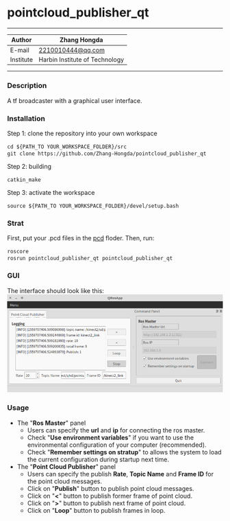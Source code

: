 pointcloud_publisher_qt
==============================
****
|Author|Zhang Hongda|
|------|-----------------|
|E-mail|2210010444@qq.com|
|Institute|Harbin Institute of Technology|
****

### Description
A tf broadcaster with a graphical user interface.
### Installation
Step 1: clone the repository into your own workspace
```
cd ${PATH_TO YOUR_WORKSPACE_FOLDER}/src
git clone https://github.com/Zhang-Hongda/pointcloud_publisher_qt
```
Step 2: building
```
catkin_make
```
Step 3: activate the workspace
```
source ${PATH_TO YOUR_WORKSPACE_FOLDER}/devel/setup.bash
```
### Strat 
First, put your .pcd files in the [pcd](./pcd) floder. Then, run:
```
roscore
rosrun pointcloud_publisher_qt pointcloud_publisher_qt
```
### GUI
The interface should look like this:
![pointcloud_publisher_qt.png](./png/pointcloud_publisher_qt.png "pointcloud publisher qt")
### Usage
* The "__Ros Master__" panel
    * Users can specify the __url__ and __ip__ for connecting the ros master.
    * Check "__Use environment variables__" if you want to use the environmental configuration of your computer (recommended).
    * Check "__Remember settings on stratup__" to allows the system to load the current configuration during startup next time.
* The "__Point Cloud Publisher__" panel
    * Users can specify the publish __Rate__,  __Topic Name__ and __Frame ID__ for the point cloud messages.
    * Click on "__Publish__" button to publish point cloud messages.
    * Click on "__<__" button to publish former frame of point cloud.
    * Click on "__>__" button to publish next frame of point cloud.
    * Click on "__Loop__" button to publish frames in loop.

